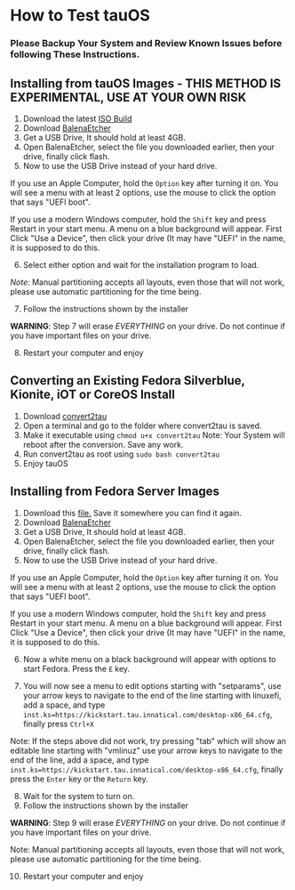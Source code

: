# How to Test tauOS

### Please Backup Your System and Review Known Issues before following These Instructions.

## Installing from tauOS Images - THIS METHOD IS EXPERIMENTAL, USE AT YOUR OWN RISK
1. Download the latest [ISO Build](https://sourceview.innatical.com/tauos/isos/-/releases)
2. Download [BalenaEtcher](https://www.balena.io/etcher/)
3. Get a USB Drive, It should hold at least 4GB.
4. Open BalenaEtcher, select the file you downloaded earlier, then your drive, finally click flash.
5. Now to use the USB Drive instead of your hard drive.

If you use an Apple Computer, hold the `Option` key after turning it on. You will see a menu with at least 2 options, use the mouse to click the option that says "UEFI boot".

  If you use a modern Windows computer, hold the `Shift` key and press Restart in your start menu. A menu on a blue background will appear. First Click "Use a Device", then click your drive (It may have "UEFI" in the name, it is supposed to do this.

6. Select either option and wait for the installation program to load.

*Note*: Manual partitioning accepts all layouts, even those that will not work, please use automatic partitioning for the time being.

7. Follow the instructions shown by the installer

**WARNING**: Step 7 will erase *EVERYTHING* on your drive. Do not continue if you have important files on your drive.

8. Restart your computer and enjoy


## Converting an Existing Fedora Silverblue, Kionite, iOT or CoreOS Install
1. Download [convert2tau](https://sourceview.innatical.com/tauos/beta/-/blob/main/convert2tau)
2. Open a terminal and go to the folder where convert2tau is saved.
3. Make it executable using `chmod u+x convert2tau`
Note: Your System will reboot after the conversion. Save any work.
4. Run convert2tau as root using `sudo bash convert2tau`
5. Enjoy tauOS



## Installing from Fedora Server Images
1. Download this [file.](https://download.fedoraproject.org/pub/fedora/linux/releases/35/Server/x86_64/iso/Fedora-Server-netinst-x86_64-35-1.2.iso) Save it somewhere you can find it again.
2. Download [BalenaEtcher](https://www.balena.io/etcher/)
3. Get a USB Drive, It should hold at least 4GB.
4. Open BalenaEtcher, select the file you downloaded earlier, then your drive, finally click flash.
5. Now to use the USB Drive instead of your hard drive.

If you use an Apple Computer, hold the `Option` key after turning it on. You will see a menu with at least 2 options, use the mouse to click the option that says "UEFI boot".

  If you use a modern Windows computer, hold the `Shift` key and press Restart in your start menu. A menu on a blue background will appear. First Click "Use a Device", then click your drive (It may have "UEFI" in the name, it is supposed to do this.

6. Now a white menu on a black background will appear with options to start Fedora. Press the `E` key.

7. You will now see a menu to edit options starting with "setparams", use your arrow keys to navigate to the end of the line starting with linuxefi, add a space, and type `inst.ks=https://kickstart.tau.innatical.com/desktop-x86_64.cfg`, finally press `Ctrl+X`

 Note: If the steps above did not work, try pressing "tab" which will show an editable line starting with "vmlinuz" use your arrow keys to navigate to the end of the line, add a space, and type `inst.ks=https://kickstart.tau.innatical.com/desktop-x86_64.cfg`, finally press the `Enter` key or the `Return` key.

8. Wait for the system to turn on.
9. Follow the instructions shown by the installer

**WARNING**: Step 9 will erase *EVERYTHING* on your drive. Do not continue if you have important files on your drive.

Note: Manual partitioning accepts all layouts, even those that will not work, please use automatic partitioning for the time being.

10. Restart your computer and enjoy